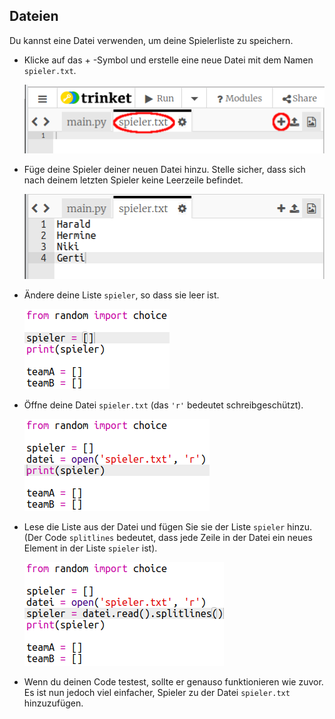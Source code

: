 ## Dateien

Du kannst eine Datei verwenden, um deine Spielerliste zu speichern.

+ Klicke auf das + -Symbol und erstelle eine neue Datei mit dem Namen `spieler.txt`.
    
    ![Screenshot](images/team-file-create.png)

+ Füge deine Spieler deiner neuen Datei hinzu. Stelle sicher, dass sich nach deinem letzten Spieler keine Leerzeile befindet.
    
    ![Screenshot](images/team-file-add.png)

+ Ändere deine Liste `spieler`, so dass sie leer ist.
    
    ![Screenshot](images/team-players-empty.png)

+ Öffne deine Datei `spieler.txt` (das `'r'` bedeutet schreibgeschützt).
    
    ![Screenshot](images/team-file-open.png)

+ Lese die Liste aus der Datei und fügen Sie sie der Liste `spieler` hinzu. (Der Code `splitlines` bedeutet, dass jede Zeile in der Datei ein neues Element in der Liste `spieler` ist).
    
    ![Screenshot](images/team-file-load.png)

+ Wenn du deinen Code testest, sollte er genauso funktionieren wie zuvor. Es ist nun jedoch viel einfacher, Spieler zu der Datei `spieler.txt` hinzuzufügen.